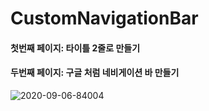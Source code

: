 # CustomNavigationBar

#### 첫번째 페이지: 타이틀 2줄로 만들기

#### 두번째 페이지: 구글 처럼 네비게이션 바 만들기

![2020-09-06-84004](https://user-images.githubusercontent.com/52398126/92325304-6ccdd700-f084-11ea-94d2-75cd2dbc8b38.gif)

